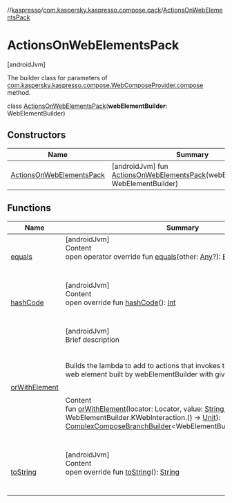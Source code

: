 //[kaspresso](../../index.md)/[com.kaspersky.kaspresso.compose.pack](../index.md)/[ActionsOnWebElementsPack](index.md)



# ActionsOnWebElementsPack  
 [androidJvm] 

The builder class for parameters of [com.kaspersky.kaspresso.compose.WebComposeProvider.compose](../../com.kaspersky.kaspresso.compose/-web-compose-provider/compose.md) method.

class [ActionsOnWebElementsPack](index.md)(**webElementBuilder**: WebElementBuilder)   


## Constructors  
  
|  Name|  Summary| 
|---|---|
| [ActionsOnWebElementsPack](-actions-on-web-elements-pack.md)|  [androidJvm] fun [ActionsOnWebElementsPack](-actions-on-web-elements-pack.md)(webElementBuilder: WebElementBuilder)   <br>


## Functions  
  
|  Name|  Summary| 
|---|---|
| [equals](https://kotlinlang.org/api/latest/jvm/stdlib/kotlin/-any/equals.html)| [androidJvm]  <br>Content  <br>open operator override fun [equals](https://kotlinlang.org/api/latest/jvm/stdlib/kotlin/-any/equals.html)(other: [Any](https://kotlinlang.org/api/latest/jvm/stdlib/kotlin/-any/index.html)?): [Boolean](https://kotlinlang.org/api/latest/jvm/stdlib/kotlin/-boolean/index.html)  <br><br><br>
| [hashCode](https://kotlinlang.org/api/latest/jvm/stdlib/kotlin/-any/hash-code.html)| [androidJvm]  <br>Content  <br>open override fun [hashCode](https://kotlinlang.org/api/latest/jvm/stdlib/kotlin/-any/hash-code.html)(): [Int](https://kotlinlang.org/api/latest/jvm/stdlib/kotlin/-int/index.html)  <br><br><br>
| [orWithElement](or-with-element.md)| [androidJvm]  <br>Brief description  <br><br><br>Builds the lambda to add to actions that invokes the given action on the web element built by webElementBuilder with given locator and value.<br><br>  <br>Content  <br>fun [orWithElement](or-with-element.md)(locator: Locator, value: [String](https://kotlinlang.org/api/latest/jvm/stdlib/kotlin/-string/index.html), action: WebElementBuilder.KWebInteraction.() -> [Unit](https://kotlinlang.org/api/latest/jvm/stdlib/kotlin/-unit/index.html)): [ComplexComposeBranchBuilder](../../com.kaspersky.kaspresso.compose.pack.branch/-complex-compose-branch-builder/index.md)<WebElementBuilder.KWebInteraction>  <br><br><br>
| [toString](https://kotlinlang.org/api/latest/jvm/stdlib/kotlin/-any/to-string.html)| [androidJvm]  <br>Content  <br>open override fun [toString](https://kotlinlang.org/api/latest/jvm/stdlib/kotlin/-any/to-string.html)(): [String](https://kotlinlang.org/api/latest/jvm/stdlib/kotlin/-string/index.html)  <br><br><br>

